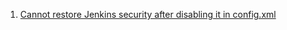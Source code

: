  1. [Cannot restore Jenkins security after disabling it in config.xml][1]
 
[1]: https://stackoverflow.com/questions/18332229/cannot-restore-jenkins-security-after-disabling-it-in-config-xml
